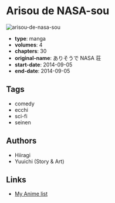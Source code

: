 # Arisou de NASA-sou

![arisou-de-nasa-sou](https://cdn.myanimelist.net/images/manga/3/154546.jpg)

-   **type**: manga
-   **volumes**: 4
-   **chapters**: 30
-   **original-name**: ありそうで NASA 荘
-   **start-date**: 2014-09-05
-   **end-date**: 2014-09-05

## Tags

-   comedy
-   ecchi
-   sci-fi
-   seinen

## Authors

-   Hiiragi
-   Yuuichi (Story & Art)

## Links

-   [My Anime list](https://myanimelist.net/manga/88601/Arisou_de_NASA-sou)
